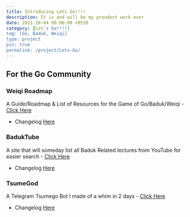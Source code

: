 ```yaml
---
title: Introducing Lets Go!!!!
description: It is and will be my proudest work ever
date: 2021-10-04 00:00:00 +0530
category: [Let's Go!!!!]
tag: [Go, Baduk, Weiqi]
type: project 
pin: true
permalink: /project/Lets-Go/
---
```


## For the Go Community

### Weiqi Roadmap

A Guide/Roadmap & List of Resources for the Game of Go/Baduk/Weiqi - [Click Here](https://weiqi.soumyak4.in)
 - Changelog [Here](/project/Weiqi-Roadmap/)

### BadukTube

A site that will someday list all Baduk Related lectures from YouTube for easier search - [Click Here](https://baduktube.soumyak4.in)
 - Changelog [Here](/project/Baduk-Tube/)

### TsumeGod

A Telegram Tsumego Bot I made of a whim in 2 days - [Click Here](https://tsumegod.soumyak4.in)
 - Changelog [Here](/project/Tsume-God/)
